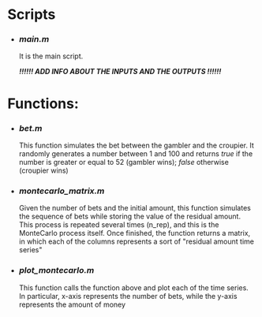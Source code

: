 # Scripts
- ### ***main.m***
  It is the main script.
  
  ***!!!!!! ADD INFO ABOUT THE INPUTS AND THE OUTPUTS  !!!!!!***
# Functions:
- ### ***bet.m*** 

  This function simulates the bet between the gambler and the croupier. It randomly generates a number between 1 and 100 and returns *true* if the number is greater or equal to 52 (gambler wins); *false* otherwise (croupier wins)
  
- ### ***montecarlo_matrix.m***
  Given the number of bets and the initial amount, this function simulates the sequence of bets while storing the value of the residual amount. This process is repeated several times (n_rep), and this is the MonteCarlo process itself. Once finished, the function returns a matrix, in which each of the columns represents a sort of "residual amount time series"
  
- ### ***plot_montecarlo.m***
  This function calls the function above and plot each of the time series. In particular, x-axis represents the number of bets, while the y-axis represents the amount of money
